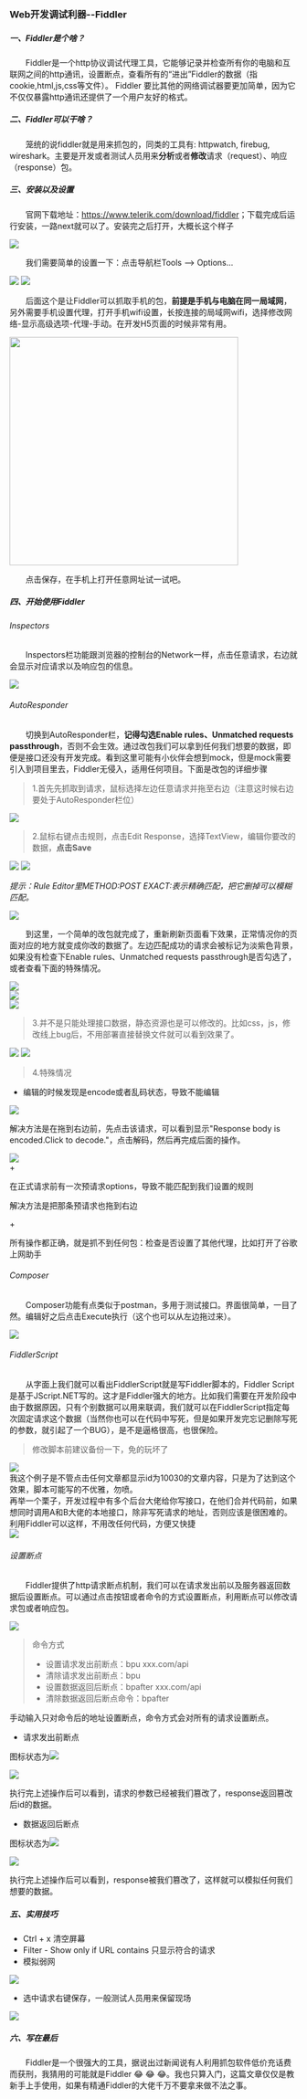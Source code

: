### Web开发调试利器--Fiddler
##### 一、Fiddler是个啥？
<p style="text-indent:2em">
  Fiddler是一个http协议调试代理工具，它能够记录并检查所有你的电脑和互联网之间的http通讯，设置断点，查看所有的“进出”Fiddler的数据（指cookie,html,js,css等文件）。 Fiddler 要比其他的网络调试器要更加简单，因为它不仅仅暴露http通讯还提供了一个用户友好的格式。
</p>

##### 二、Fiddler可以干啥？
<p style="text-indent:2em">
  笼统的说fiddler就是用来抓包的，同类的工具有: httpwatch, firebug, wireshark。主要是开发或者测试人员用来<b>分析</b>或者<b>修改</b>请求（request）、响应（response）包。
</p>

##### 三、安装以及设置
<p style="text-indent:2em">
  官网下载地址：<a href="https://www.telerik.com/download/fiddler" target="_blank">https://www.telerik.com/download/fiddler</a>；下载完成后运行安装，一路next就可以了。安装完之后打开，大概长这个样子
</p>
  <img src="https://861621821.github.io/xilan-docs/static/img/fiddler/全界面.png" >
<p style="text-indent:2em">
  我们需要简单的设置一下：点击导航栏Tools --> Options...<br>
</p>
  <img src="https://861621821.github.io/xilan-docs/static/img/fiddler/设置1.png" >
  <img src="https://861621821.github.io/xilan-docs/static/img/fiddler/设置2.png" ><br>
<p style="text-indent:2em">
  后面这个是让Fiddler可以抓取手机的包，<b>前提是手机与电脑在同一局域网</b>，另外需要手机设置代理，打开手机wifi设置，长按连接的局域网wifi，选择修改网络-显示高级选项-代理-手动。在开发H5页面的时候非常有用。<br>
</p>
  <img src="https://861621821.github.io/xilan-docs/static/img/fiddler/手机代理.jpg" style="width: 400px" ><br>
<p style="text-indent:2em">
  点击保存，在手机上打开任意网址试一试吧。    
</p>

##### 四、开始使用Fiddler
###### Inspectors
<p style="text-indent:2em">
  Inspectors栏功能跟浏览器的控制台的Network一样，点击任意请求，右边就会显示对应请求以及响应包的信息。
</p>
  <img src="https://861621821.github.io/xilan-docs/static/img/fiddler/inspectors.png" ><br>

###### AutoResponder
<p style="text-indent:2em">
  切换到AutoResponder栏，<b>记得勾选Enable rules、Unmatched requests passthrough</b>，否则不会生效。通过改包我们可以拿到任何我们想要的数据，即便是接口还没有开发完成。看到这里可能有小伙伴会想到mock，但是mock需要引入到项目里去，Fiddler无侵入，适用任何项目。下面是改包的详细步骤
</p>  
  
> 1.首先先抓取到请求，鼠标选择左边任意请求并拖至右边（注意这时候右边要处于AutoResponder栏位）  

  <img src="https://861621821.github.io/xilan-docs/static/img/fiddler/改包步骤1.png" ><br>  

> 2.鼠标右键点击规则，点击Edit Response，选择TextView，编辑你要改的数据，<strong>点击Save</strong>

  <img src="https://861621821.github.io/xilan-docs/static/img/fiddler/改包步骤3.png" >
  <img src="https://861621821.github.io/xilan-docs/static/img/fiddler/改包步骤2.png" ><br>  

_提示：Rule Editor里METHOD:POST EXACT:表示精确匹配，把它删掉可以模糊匹配。_

  <img src="https://861621821.github.io/xilan-docs/static/img/fiddler/精确匹配.png" ><br>
<p style="text-indent:2em">
  到这里，一个简单的改包就完成了，重新刷新页面看下效果，正常情况你的页面对应的地方就变成你改的数据了。左边匹配成功的请求会被标记为淡紫色背景，如果没有检查下Enable rules、Unmatched requests passthrough是否勾选了，或者查看下面的特殊情况。
</p>
<img src="https://861621821.github.io/xilan-docs/static/img/fiddler/改包成功.png" ><br>
<img src="https://861621821.github.io/xilan-docs/static/img/fiddler/成功后的数据.png" ><br>
<img src="https://861621821.github.io/xilan-docs/static/img/fiddler/控制台结果.png" ><br>   
  
> 3.并不是只能处理接口数据，静态资源也是可以修改的。比如css，js，修改线上bug后，不用部署直接替换文件就可以看到效果了。

<img src="https://861621821.github.io/xilan-docs/static/img/fiddler/改包静态文件.png" >  

<img src="https://861621821.github.io/xilan-docs/static/img/fiddler/css改包.png" >

> 4.特殊情况
+ <p>编辑的时候发现是encode或者乱码状态，导致不能编辑</p>
<img src="https://861621821.github.io/xilan-docs/static/img/fiddler/乱码.png" ><br>
<p>解决方法是在拖到右边前，先点击该请求，可以看到显示"Response body is encoded.Click to decode."，点击解码，然后再完成后面的操作。</p>
<img src="https://861621821.github.io/xilan-docs/static/img/fiddler/解码.png" ><br>
+ <p>在正式请求前有一次预请求options，导致不能匹配到我们设置的规则</p>
<p>解决方法是把那条预请求也拖到右边</p>
+ <p>所有操作都正确，就是抓不到任何包：检查是否设置了其他代理，比如打开了谷歌上网助手</p>

###### Composer
<p style="text-indent:2em">
  Composer功能有点类似于postman，多用于测试接口。界面很简单，一目了然。编辑好之后点击Execute执行（这个也可以从左边拖过来）。
</p>  
<img src="https://861621821.github.io/xilan-docs/static/img/fiddler/composer.png" ><br>  

###### FiddlerScript  
<p style="text-indent:2em">
  从字面上我们就可以看出FiddlerScript就是写Fiddler脚本的，Fiddler Script是基于JScript.NET写的。这才是Fiddler强大的地方。比如我们需要在开发阶段中由于数据原因，只有个别数据可以用来联调，我们就可以在FiddlerScript指定每次固定请求这个数据（当然你也可以在代码中写死，但是如果开发完忘记删除写死的参数，就引起了一个BUG），是不是逼格很高，也很保险。
</p>  

>  修改脚本前建议备份一下，免的玩坏了<br>  

<img src="https://861621821.github.io/xilan-docs/static/img/fiddler/script1.png" ><br> 
我这个例子是不管点击任何文章都显示id为10030的文章内容，只是为了达到这个效果，脚本可能写的不优雅，勿喷。  
再举一个栗子，开发过程中有多个后台大佬给你写接口，在他们合并代码前，如果想同时调用A和B大佬的本地接口，除非写死请求的地址，否则应该是很困难的。利用Fiddler可以这样，不用改任何代码，方便又快捷  
<img src="https://861621821.github.io/xilan-docs/static/img/fiddler/FiddlerScript.png" ><br>  

###### 设置断点
<p style="text-indent:2em">
  Fiddler提供了http请求断点机制，我们可以在请求发出前以及服务器返回数据后设置断点。可以通过点击按钮或者命令的方式设置断点，利用断点可以修改请求包或者响应包。
</p>    

<img src="https://861621821.github.io/xilan-docs/static/img/fiddler/断点0.png" >  

>  命令方式  
> + 设置请求发出前断点：bpu xxx.com/api
> + 清除请求发出前断点：bpu 
> + 设置数据返回后断点：bpafter xxx.com/api
> + 清除数据返回后断点命令：bpafter 

手动输入只对命令后的地址设置断点，命令方式会对所有的请求设置断点。

+ 请求发出前断点  

图标状态为<img src="https://861621821.github.io/xilan-docs/static/img/fiddler/前.png" class="nowh">  

<img src="https://861621821.github.io/xilan-docs/static/img/fiddler/断点3.png" >  

执行完上述操作后可以看到，请求的参数已经被我们篡改了，response返回篡改后id的数据。

+ 数据返回后断点  

图标状态为<img src="https://861621821.github.io/xilan-docs/static/img/fiddler/后.png" class="nowh">  

<img src="https://861621821.github.io/xilan-docs/static/img/fiddler/断点4.png" >  

执行完上述操作后可以看到，response被我们篡改了，这样就可以模拟任何我们想要的数据。

##### 五、实用技巧
+ Ctrl + x 清空屏幕
+ Filter - Show only if URL contains 只显示符合的请求
+ 模拟弱网  

<img src="https://861621821.github.io/xilan-docs/static/img/fiddler/弱网.png" ><br>
+ 选中请求右键保存，一般测试人员用来保留现场  

<img src="https://861621821.github.io/xilan-docs/static/img/fiddler/保存.png" ><br> 
##### 六、写在最后
<p style="text-indent:2em">
  Fiddler是一个很强大的工具，据说出过新闻说有人利用抓包软件低价充话费而获刑，我猜用的可能就是Fiddler 😂 😂 😂。我也只算入门，这篇文章仅仅是教新手上手使用，如果有精通Fiddler的大佬千万不要拿来做不法之事。
</p> 
